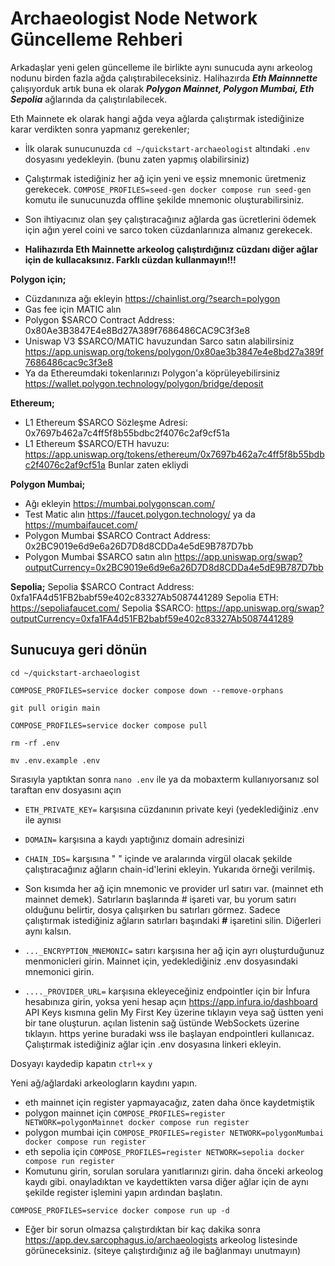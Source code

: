 # Archaeologist Node Network Güncelleme Rehberi

Arkadaşlar yeni gelen güncelleme ile birlikte aynı  sunucuda aynı arkeolog nodunu birden fazla ağda çalıştırabileceksiniz. Halihazırda ***Eth Mainnnette*** çalışıyorduk artık buna ek olarak ***Polygon Mainnet, Polygon Mumbai, Eth Sepolia*** ağlarında da çalıştırılabilecek. 

Eth Mainnete ek olarak hangi ağda veya ağlarda çalıştırmak istediğinize karar verdikten sonra yapmanız gerekenler;
- İlk olarak sunucunuzda `cd ~/quickstart-archaeologist` altındaki `.env` dosyasını yedekleyin. (bunu zaten yapmış olabilirsiniz)
- Çalıştırmak istediğiniz her ağ için yeni ve eşsiz mnemonic üretmeniz gerekecek. `COMPOSE_PROFILES=seed-gen docker compose run seed-gen` komutu ile sunucunuzda offline şekilde mnemonic oluşturabilirsiniz.
- Son ihtiyacınız olan şey çalıştıracağınız ağlarda gas ücretlerini ödemek için ağın yerel coini ve sarco token cüzdanlarınıza almanız gerekecek.

- **Halihazırda Eth Mainnette arkeolog çalıştırdığınız cüzdanı diğer ağlar için de kullacaksınız. Farklı cüzdan kullanmayın!!!**

**Polygon için;**
- Cüzdanınıza ağı ekleyin https://chainlist.org/?search=polygon
- Gas fee için MATIC alın
- Polygon $SARCO Contract Address: 0x80Ae3B3847E4e8Bd27A389f7686486CAC9C3f3e8
- Uniswap V3 $SARCO/MATIC havuzundan Sarco satın alabilirsiniz https://app.uniswap.org/tokens/polygon/0x80ae3b3847e4e8bd27a389f7686486cac9c3f3e8
- Ya da Ethereumdaki tokenlarınızı Polygon'a köprüleyebilirsiniz  https://wallet.polygon.technology/polygon/bridge/deposit

**Ethereum;**
- L1 Ethereum $SARCO Sözleşme Adresi: 0x7697b462a7c4ff5f8b55bdbc2f4076c2af9cf51a
- L1 Ethereum $SARCO/ETH havuzu: https://app.uniswap.org/tokens/ethereum/0x7697b462a7c4ff5f8b55bdbc2f4076c2af9cf51a
Bunlar zaten ekliydi

**Polygon Mumbai;**
- Ağı ekleyin https://mumbai.polygonscan.com/
- Test Matic alın  https://faucet.polygon.technology/ ya da https://mumbaifaucet.com/
- Polygon Mumbai $SARCO Contract Address: 0x2BC9019e6d9e6a26D7D8d8CDDa4e5dE9B787D7bb
- Polygon Mumbai $SARCO satın alın https://app.uniswap.org/swap?outputCurrency=0x2BC9019e6d9e6a26D7D8d8CDDa4e5dE9B787D7bb

**Sepolia;**
Sepolia $SARCO Contract Address: 0xfa1FA4d51FB2babf59e402c83327Ab5087441289
Sepolia ETH: https://sepoliafaucet.com/
Sepolia $SARCO: https://app.uniswap.org/swap?outputCurrency=0xfa1FA4d51FB2babf59e402c83327Ab5087441289

## Sunucuya geri dönün
```
cd ~/quickstart-archaeologist
```
```
COMPOSE_PROFILES=service docker compose down --remove-orphans
```
```
git pull origin main
```
```
COMPOSE_PROFILES=service docker compose pull
``` 
```
rm -rf .env
```
```
mv .env.example .env
```

Sırasıyla yaptıktan sonra `nano .env` ile ya da mobaxterm kullanıyorsanız sol taraftan env dosyasını açın

- `ETH_PRIVATE_KEY=` karşısına cüzdanının private keyi (yedeklediğiniz .env ile aynısı
- `DOMAIN=` karşısına a kaydı yaptığınız domain adresinizi
- `CHAIN_IDS=` karşısına " " içinde ve aralarında virgül olacak şekilde çalıştıracağınız ağların chain-id'lerini ekleyin. Yukarıda örneği verilmiş.

- Son kısımda her ağ için mnemonic ve provider url satırı var. (mainnet eth mainnet demek). Satırların başlarında # işareti var, bu yorum satırı olduğunu belirtir, dosya çalışırken bu satırları görmez. Sadece çalıştırmak istediğiniz ağların satırları başındaki **#** işaretini silin. Diğerleri aynı kalsın. 

- `..._ENCRYPTION_MNEMONIC=` satırı karşısına her ağ için ayrı oluşturduğunuz menmonicleri girin. Mainnet için, yedeklediğiniz .env dosyasındaki mnemonici girin.

- `...._PROVIDER_URL=` karşısına ekleyeceğiniz endpointler için bir İnfura hesabınıza girin, yoksa yeni hesap açın https://app.infura.io/dashboard
API Keys kısmına gelin My First Key üzerine tıklayın veya sağ üstten yeni bir tane oluşturun. açılan listenin sağ üstünde WebSockets üzerine tıklayın. https yerine buradaki wss ile başlayan endpointleri kullanıcaz. Çalıştırmak istediğiniz ağlar için .env dosyasına linkeri ekleyin.

Dosyayı kaydedip kapatın `ctrl+x` `y`

Yeni ağ/ağlardaki arkeologların kaydını yapın.
- eth mainnet için register yapmayacağız, zaten daha önce kaydetmiştik
- polygon mainnet için `COMPOSE_PROFILES=register NETWORK=polygonMainnet docker compose run register`
- polygon mumbai için  `COMPOSE_PROFILES=register NETWORK=polygonMumbai docker compose run register`
- eth sepolia için `COMPOSE_PROFILES=register NETWORK=sepolia docker compose run register`
- Komutunu girin, sorulan sorulara yanıtlarınızı girin. daha önceki arkeolog kaydı gibi. onayladıktan ve kaydettikten varsa diğer ağlar için de aynı şekilde register işlemini yapın ardından başlatın.
```
COMPOSE_PROFILES=service docker compose run up -d
```

- Eğer bir sorun olmazsa çalıştırdıktan bir kaç dakika sonra https://app.dev.sarcophagus.io/archaeologists arkeolog listesinde görüneceksiniz. (siteye çalıştırdığınız ağ ile bağlanmayı unutmayın)


















